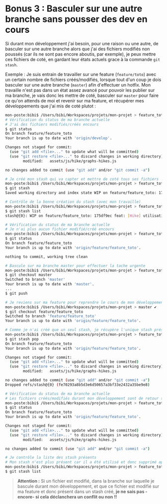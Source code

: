 # Bonus 3 : Basculer sur une autre branche sans pousser des dev en cours

Si durant mon développement j'ai besoin, pour une raison ou une autre, de basculer sur une autre branche alors que j'ai des fichiers modifiés non poussés (car ils ne sont pas encore aboutis, par exemple), je peux mettre ces fichiers de coté, en gardant leur états actuels grace à la commande `git stash`.

Exemple :
Je suis entrain de travailler sur une feature (`feature/toto`) avec un certain nombre de fichiers créés/modifiés, lorsque tout d'un coup je dois basculer sur une autre branche (`master`) afin d'effectuer un hotfix. 
Mon travaille n'est pas dans un état assez avancé pour pouvoir les publier sur ma branche, je vais donc les mettre de coté, basculer sur `master` pour faire ce qu'on attends de moi et revenir sur ma feature, et récupérer mes développements que j'ai mis de coté plutot :
```sh
mon-poste:bibi$ /Users/bibi/Workspaces/projets/mon-projet > feature_toto ✘ ✹ ✭
# Vérification du status de ma branche actuelle
# J'ai des fichiers modifiés/créés encours
$ git status
On branch feature/feature_toto
Your branch is up to date with 'origin/develop'.        

Changes not staged for commit:
  (use "git add <file>..." to update what will be committed)
  (use "git restore <file>..." to discard changes in working directory)
        modified:   assets/js/hike/graphs-hikes.js

no changes added to commit (use "git add" and/or "git commit -a")

# Je créé mon stash qui va capter et mettre de coté tous ses fichiers
mon-poste:bibi$ /Users/bibi/Workspaces/projets/mon-projet > feature_toto ✘ ✹ ✭
$ git stash
Saved working directory and index state WIP on feature/feature_toto: 175df9ec feat: [Hike] utilisation graphs-hikes.js

# Contrôle de la bonne création du stash (avec mon travaille)
mon-poste:bibi$ /Users/bibi/Workspaces/projets/mon-projet > feature_toto ✔
$ git stash list
stash@{0}: WIP on feature/feature_toto: 175df9ec feat: [Hike] utilisation graphs-hikes.js

# Vérification du status de ma branche actuelle
# Je n'ai plus aucun fichier modifié/créé encours
mon-poste:bibi$ /Users/bibi/Workspaces/projets/mon-projet > feature_toto ✔
$ git status
On branch feature/feature_toto
Your branch is up to date with 'origin/feature/feature_toto'.

nothing to commit, working tree clean

# Bascule sur ma branche master pour effectuer la tache urgente
mon-poste:bibi$ /Users/bibi/Workspaces/projets/mon-projet > feature_toto ✔
$ git checkout master
Switched to branch 'master'
Your branch is up to date with 'master'.
...
$ git push

# Je reviens sur ma feature pour reprendre le cours de mon développement
mon-poste:bibi$ /Users/bibi/Workspaces/projets/mon-projet > master ✔
$ git checkout feature/feature_toto
Switched to branch 'feature/feature_toto'
Your branch is up to date with 'origin/feature/feature_toto'.

# Comme je n'ai créé que un seul stash, je récupère l'unique stash présent
mon-poste:bibi$ /Users/bibi/Workspaces/projets/mon-projet > feature_toto ✔
$ git stash pop
On branch feature/feature_toto
Your branch is up to date with 'origin/feature/feature_toto'.        

Changes not staged for commit:
  (use "git add <file>..." to update what will be committed)
  (use "git restore <file>..." to discard changes in working directory)
        modified:   assets/js/hike/graphs-hikes.js

no changes added to commit (use "git add" and/or "git commit -a")
Dropped refs/stash@{0} (fe70293a8b5d3e6d50657a3bf33e2432a35be9e8)

# Vérification du status de ma branche actuelle
# Les fichiers créés/modifiés durant mon développement sont de retour sur ma branche
mon-poste:bibi$ /Users/bibi/Workspaces/projets/mon-projet > feature_toto ✘ ✹ ✭
$ git status
On branch feature/feature_toto
Your branch is up to date with 'origin/feature/feature_toto'.        

Changes not staged for commit:
  (use "git add <file>..." to update what will be committed)
  (use "git restore <file>..." to discard changes in working directory)
        modified:   assets/js/hike/graphs-hikes.js

no changes added to commit (use "git add" and/or "git commit -a")

# Je contrôle la liste des stash présents
# Mon stash n'est plus présent car il a été utilisé et donc supprimé après coup
mon-poste:bibi$ /Users/bibi/Workspaces/projets/mon-projet > feature_toto ✘ ✹ ✭
$ git stash list
`````

>**Attention :**
>Si un fichier est modifié, dans la branche sur laquelle je bascule durant mon développement, et que ce fichier est modifié sur ma feature et donc présent dans un stash créé, **je ne sais pas -encore- si cela déclanchera un conflit ou non !!**
